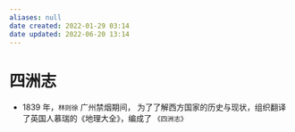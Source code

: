 ```yaml
---
aliases: null
date created: 2022-01-29 03:14
date updated: 2022-06-20 13:14
---
```


# 四洲志

- 1839 年，`林则徐` 广州禁烟期间， 为了了解西方国家的历史与现状，组织翻译了英国人慕瑞的《地理大全》，编成了 `《四洲志》`
